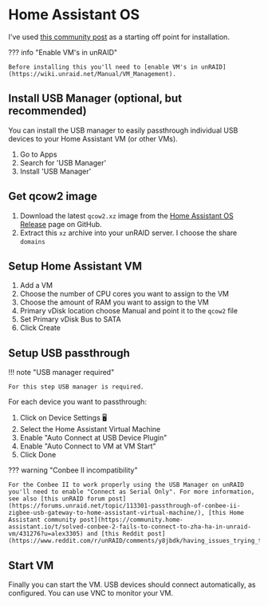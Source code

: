 # Home Assistant OS

I've used [this community post](https://community.home-assistant.io/t/install-home-assistant-as-a-vm-on-unraid/270195?u=alex3305) as a starting off point for installation.

??? info "Enable VM's in unRAID"

    Before installing this you'll need to [enable VM's in unRAID](https://wiki.unraid.net/Manual/VM_Management).

## Install USB Manager (optional, but recommended)

You can install the USB manager to easily passthrough individual USB devices to your Home Assistant VM (or other VMs). 

1. Go to Apps
2. Search for 'USB Manager'
3. Install 'USB Manager'

## Get qcow2 image

1. Download the latest `qcow2.xz` image from the [Home Assistant OS Release](https://github.com/home-assistant/operating-system/releases/) page on GitHub.
2. Extract this `xz` archive into your unRAID server. I choose the share `domains`

## Setup Home Assistant VM

1. Add a VM
2. Choose the number of CPU cores you want to assign to the VM
3. Choose the amount of RAM you want to assign to the VM
4. Primary vDisk location choose Manual and point it to the `qcow2` file
5. Set Primary vDisk Bus to SATA
6. Click Create

## Setup USB passthrough

!!! note "USB manager required"

    For this step USB manager is required.

For each device you want to passthrough:

1. Click on Device Settings 🖥️
2. Select the Home Assistant Virtual Machine
3. Enable "Auto Connect at USB Device Plugin"
4. Enable "Auto Connect to VM at VM Start"
5. Click Done

??? warning "Conbee II incompatibility"

    For the Conbee II to work properly using the USB Manager on unRAID you'll need to enable "Connect as Serial Only". For more information, see also [this unRAID forum post](https://forums.unraid.net/topic/113301-passthrough-of-conbee-ii-zigbee-usb-gateway-to-home-assistant-virtual-machine/), [this Home Assistant community post](https://community.home-assistant.io/t/solved-conbee-2-fails-to-connect-to-zha-ha-in-unraid-vm/431276?u=alex3305) and [this Reddit post](https://www.reddit.com/r/unRAID/comments/y8jbdk/having_issues_trying_to_get_a_conbee_2_usb_stick/).

## Start VM

Finally you can start the VM. USB devices should connect automatically, as configured. You can use VNC to monitor your VM.
